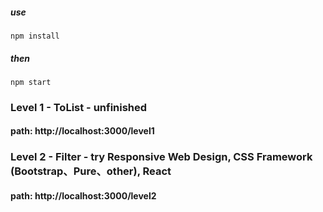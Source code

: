 #####  use
```
npm install
```
#####  then
```
npm start
```

### Level 1 - ToList - unfinished
####    path: http://localhost:3000/level1
### Level 2 - Filter - try Responsive Web Design, CSS Framework (Bootstrap、Pure、other), React
####    path: http://localhost:3000/level2
